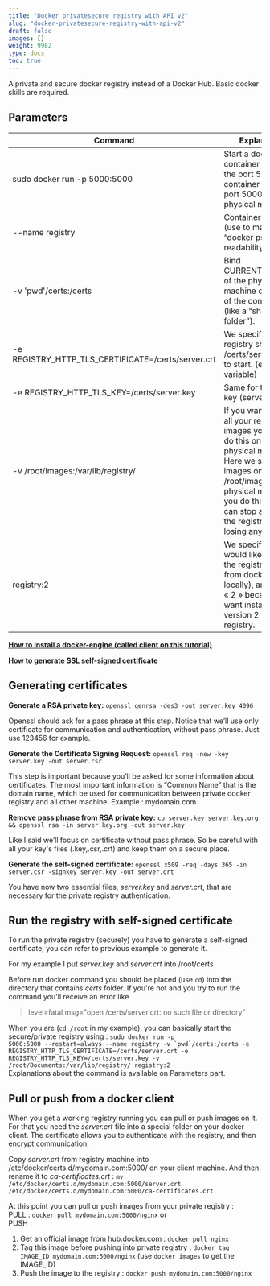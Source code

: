 ```yaml
---
title: "Docker privatesecure registry with API v2"
slug: "docker-privatesecure-registry-with-api-v2"
draft: false
images: []
weight: 9982
type: docs
toc: true
---
```


A private and secure docker registry instead of a Docker Hub. Basic docker skills are required.

## Parameters
| Command | Explanation |
| ------ | ------ |
| sudo docker run -p 5000:5000 | Start a docker container and bind the port 5000 from container to the port 5000 of the physical machine.|
| --name registry | Container name (use to make “docker ps” readability better).|
| -v 'pwd'/certs:/certs | Bind CURRENT_DIR/certs of the physical machine on /certs of the container (like a “shared folder”).| 
| -e REGISTRY_HTTP_TLS_CERTIFICATE=/certs/server.crt | We specify that the registry should use /certs/server.crt file to start. (env variable)|
| -e REGISTRY_HTTP_TLS_KEY=/certs/server.key | Same for the RSA key (server.key).|
| -v /root/images:/var/lib/registry/ | If you want to save all your registry images you should do this on the physical machine. Here we save all images on /root/images on the physical machine. If you do this then you can stop and restart the registry without losing any images.|
| registry:2 | We specify that we would like to pull the registry image from docker hub (or locally), and we add « 2 » because we want install the version 2 of registry.|

[**How to install a docker-engine (called client on this tutorial)**][1]


[**How to generate SSL self-signed certificate**][2] 


  [1]: https://docs.docker.com/engine/installation/
  [2]: http://www.akadia.com/services/ssh_test_certificate.html

## Generating certificates
**Generate a RSA private key:** `openssl genrsa -des3 -out server.key 4096` 

Openssl should ask for a pass phrase at this step. Notice that we’ll use only certificate for communication and authentication, without pass phrase. Just use 123456 for example.

**Generate the Certificate Signing Request:** `openssl req -new -key server.key -out server.csr`

This step is important because you’ll be asked for some information about certificates. The most important information is “Common Name” that is the domain name, which be used for communication between private docker registry and all other machine. Example : mydomain.com

**Remove pass phrase from RSA private key:** `cp server.key server.key.org && openssl rsa -in server.key.org -out server.key`

Like I said we’ll focus on certificate without pass phrase. So be careful with all your key's files (.key,.csr,.crt) and keep them on a secure place.

**Generate the self-signed certificate:** `openssl x509 -req -days 365 -in server.csr -signkey server.key -out server.crt`
 
You have now two essential files, *server.key* and *server.crt*, that are necessary for the private registry authentication.


## Run the registry with self-signed certificate
To run the private registry (securely) you have to generate a self-signed certificate, you can refer to previous example to generate it.

For my example I put *server.key* and *server.crt* into /root/certs

Before run docker command you should be placed (use `cd`) into the directory that contains *certs* folder. If you're not and you try to run the command you'll receive an error like 

> level=fatal msg="open /certs/server.crt: no such file or directory"

When you are (`cd /root` in my example), you can basically start the secure/private registry using  : <code>sudo docker run -p 5000:5000 --restart=always --name registry -v &#96;pwd&#96;/certs:/certs -e REGISTRY_HTTP_TLS_CERTIFICATE=/certs/server.crt -e REGISTRY_HTTP_TLS_KEY=/certs/server.key -v /root/Documents:/var/lib/registry/ registry:2</code><br/>
Explanations about the command is available on Parameters part.

## Pull or push from a docker client
When you get a working registry running you can pull or push images on it. For that you need the *server.crt* file into a special folder on your docker client. The certificate allows you to authenticate with the registry, and then encrypt communication. 

Copy *server.crt* from registry machine into /etc/docker/certs.d/mydomain.com:5000/ on your client machine.
And then rename it to *ca-certificates.crt* : `mv /etc/docker/certs.d/mydomain.com:5000/server.crt /etc/docker/certs.d/mydomain.com:5000/ca-certificates.crt`

At this point you can pull or push images from your private registry :<br/>
PULL : `docker pull mydomain.com:5000/nginx`
or <br/>PUSH : 

 1. Get an official image from hub.docker.com : `docker pull nginx`
 2. Tag this image before pushing into private registry : `docker tag IMAGE_ID mydomain.com:5000/nginx` (use `docker images` to get the IMAGE_ID)
 3. Push the image to the registry : `docker push mydomain.com:5000/nginx`


